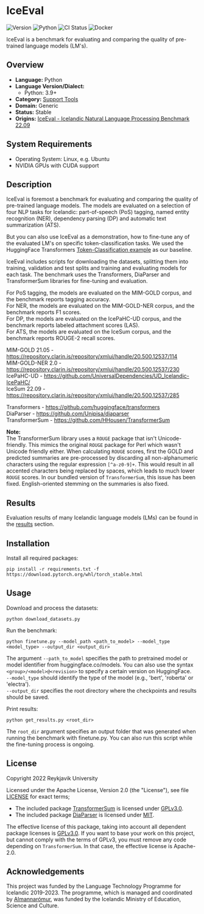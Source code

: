 # IceEval

![Version](https://img.shields.io/badge/Version-main-green)
![Python](https://img.shields.io/badge/python-3.9-blue?logo=python&logoColor=white)
![CI Status](https://img.shields.io/badge/CI-[unavailable]-red)
![Docker](https://img.shields.io/badge/Docker-[unavailable]-red)

IceEval is a benchmark for evaluating and comparing the quality of pre-trained language models (LM's).

## Overview
- **Language:** Python
- **Language Version/Dialect:**
  - Python: 3.9+
- **Category:** [Support Tools](https://github.com/icelandic-lt/icelandic-lt/blob/main/doc/st.md)
- **Domain:** Generic
- **Status:** Stable
- **Origins:** [IceEval - Icelandic Natural Language Processing Benchmark 22.09](http://hdl.handle.net/20.500.12537/297)

## System Requirements
- Operating System: Linux, e.g. Ubuntu
- NVIDIA GPUs with CUDA support

## Description

IceEval is foremost a benchmark for evaluating and comparing the quality of pre-trained language models. The models are evaluated on a selection of four NLP tasks for Icelandic: part-of-speech (PoS) tagging, named entity recognition (NER), dependency parsing (DP) and automatic text summarization (ATS).

But you can also use IceEval as a demonstration, how to fine-tune any of the evaluated LM's on specific token-classification tasks. We used the HuggingFace Transformers [Token-Classification example](https://github.com/huggingface/transformers/tree/main/examples/pytorch/token-classification) as our baseline.

IceEval includes scripts for downloading the datasets, splitting them into training, validation and test splits and training and evaluating models for each task. The benchmark uses the Transformers, DiaParser and TransformerSum libraries for fine-tuning and evaluation.

For PoS tagging, the models are evaluated on the MIM-GOLD corpus, and the benchmark reports tagging accuracy.<br>
For NER, the models are evaluated on the MIM-GOLD-NER corpus, and the benchmark reports F1 scores.<br>
For DP, the models are evaluated on the IcePaHC-UD corpus, and the benchmark reports labeled attachment scores (LAS).<br>
For ATS, the models are evaluated on the IceSum corpus, and the benchmark reports ROUGE-2 recall scores.

MIM-GOLD 21.05 - https://repository.clarin.is/repository/xmlui/handle/20.500.12537/114<br>
MIM-GOLD-NER 2.0 - https://repository.clarin.is/repository/xmlui/handle/20.500.12537/230<br>
IcePaHC-UD - https://github.com/UniversalDependencies/UD_Icelandic-IcePaHC/<br>
IceSum 22.09 - https://repository.clarin.is/repository/xmlui/handle/20.500.12537/285<br>

Transformers - https://github.com/huggingface/transformers<br>
DiaParser - https://github.com/Unipisa/diaparser<br>
TransformerSum - https://github.com/HHousen/TransformerSum<br>

**Note:**<br>
The TransformerSum library uses a `ROUGE` package that isn't Unicode-friendly. This mimics the original `ROUGE` package for Perl which wasn't Unicode friendly either. When calculating `ROUGE` scores, first the GOLD and predicted summaries are pre-processed by discarding all non-alphanumeric characters using the regular expression `[^a-z0-9]+`. This would result in all accented characters being replaced by spaces, which leads to much lower `ROUGE` scores. In our bundled version of `TransformerSum`, this issue has been fixed. English-oriented stemming on the summaries is also fixed.

## Results

Evaluation results of many Icelandic language models (LMs) can be found in the [results](doc/results.md) section.

## Installation

Install all required packages:

``` shell
pip install -r requirements.txt -f https://download.pytorch.org/whl/torch_stable.html
```

## Usage

Download and process the datasets:

``` shell
python download_datasets.py
```

Run the benchmark:

``` shell
python finetune.py --model_path <path_to_model> --model_type <model_type> --output_dir <output_dir>
```

The argument `--path_to_model` specifies the path to pretrained model or model identifier from huggingface.co/models. You can also use the syntax `<group>/<model>@<revision>` to specify a certain version on HuggingFace.<br>
`--model_type` should identify the type of the model (e.g., 'bert', 'roberta' or 'electra').<br>
`--output_dir` specifies the root directory where the checkpoints and results should be saved.

Print results:

``` shell
python get_results.py <root_dir>
```

The `root_dir` argument specifies an output folder that was generated when running the benchmark with finetune.py. You can also run this script while the fine-tuning process is ongoing.

## License

Copyright 2022 Reykjavik University

Licensed under the Apache License, Version 2.0 (the "License"), see file [LICENSE](LICENSE) for exact terms;

- The included package [TransformerSum](https://github.com/HHousen/TransformerSum) is licensed under [GPLv3.0](https://github.com/HHousen/TransformerSum/blob/master/LICENSE).
- The included package [DiaParser](https://github.com/Unipisa/diaparser) is licensed under [MIT](https://github.com/Unipisa/diaparser/blob/master/LICENSE).

The effective license of this package, taking into account all dependent package licenses is [GPLv3.0](https://github.com/HHousen/TransformerSum/blob/master/LICENSE). If you want to base your work on this project, but cannot comply with the terms of GPLv3, you must remove any code depending on `TransformerSum`. In that case, the effective license is Apache-2.0.

## Acknowledgements

This project was funded by the Language Technology Programme for Icelandic 2019-2023. The programme, which is managed and coordinated by
[Almannarómur](https://almannaromur.is/), was funded by the Icelandic Ministry of Education, Science and Culture.
